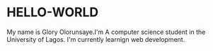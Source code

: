 # HELLO-WORLD
My name is Glory Olorunsaye.I'm A computer science student in the University of Lagos.
I'm currently learnign web development.
